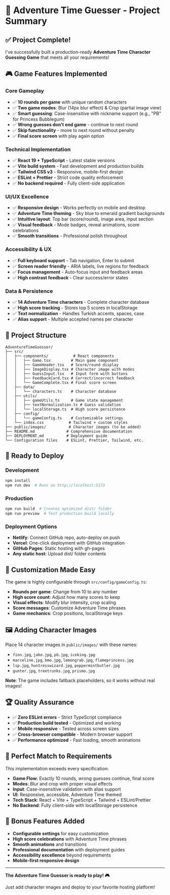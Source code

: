 # 🏰 Adventure Time Guesser - Project Summary

## ✅ Project Complete!

I've successfully built a production-ready **Adventure Time Character Guessing Game** that meets all your requirements!

## 🎮 Game Features Implemented

### Core Gameplay
- ✅ **10 rounds per game** with unique random characters
- ✅ **Two game modes**: Blur (14px blur effect) & Crop (partial image view)
- ✅ **Smart guessing**: Case-insensitive with nickname support (e.g., "PB" for Princess Bubblegum)
- ✅ **Wrong guesses don't end game** - continue to next round
- ✅ **Skip functionality** - move to next round without penalty
- ✅ **Final score screen** with play again option

### Technical Implementation
- ✅ **React 19 + TypeScript** - Latest stable versions
- ✅ **Vite build system** - Fast development and production builds
- ✅ **Tailwind CSS v3** - Responsive, mobile-first design
- ✅ **ESLint + Prettier** - Strict code quality enforcement
- ✅ **No backend required** - Fully client-side application

### UI/UX Excellence
- ✅ **Responsive design** - Works perfectly on mobile and desktop
- ✅ **Adventure Time theming** - Sky blue to emerald gradient backgrounds
- ✅ **Intuitive layout**: Top bar (score/round), image area, input section
- ✅ **Visual feedback** - Mode badges, reveal animations, score celebrations
- ✅ **Smooth transitions** - Professional polish throughout

### Accessibility & UX
- ✅ **Full keyboard support** - Tab navigation, Enter to submit
- ✅ **Screen reader friendly** - ARIA labels, live regions for feedback
- ✅ **Focus management** - Auto-focus input and feedback areas
- ✅ **High contrast feedback** - Clear success/error states

### Data & Persistence
- ✅ **14 Adventure Time characters** - Complete character database
- ✅ **High score tracking** - Stores top 5 scores in localStorage  
- ✅ **Text normalization** - Handles Turkish accents, spaces, case
- ✅ **Alias support** - Multiple accepted names per character

## 📁 Project Structure

```
AdventureTimeGuesser/
├── src/
│   ├── components/           # React components
│   │   ├── Game.tsx         # Main game component
│   │   ├── GameHeader.tsx   # Score/round display
│   │   ├── ImageDisplay.tsx # Character image with modes
│   │   ├── GuessInput.tsx   # Input form with buttons
│   │   ├── FeedbackCard.tsx # Correct/incorrect feedback
│   │   └── GameComplete.tsx # Final score screen
│   ├── data/
│   │   └── characters.ts    # Character database
│   ├── utils/
│   │   ├── gameUtils.ts     # Game state management
│   │   ├── textNormalization.ts # Guess validation
│   │   └── localStorage.ts  # High score persistence
│   ├── config/
│   │   └── gameConfig.ts    # Customizable settings
│   └── index.css           # Tailwind + custom styles
├── public/images/          # Character images (to be added)
├── README.md              # Comprehensive documentation
├── DEPLOYMENT.md          # Deployment guide
└── Configuration files    # ESLint, Prettier, Tailwind, etc.
```

## 🚀 Ready to Deploy

### Development
```bash
npm install
npm run dev  # Runs on http://localhost:5173
```

### Production
```bash
npm run build  # Creates optimized dist/ folder
npm run preview  # Test production build locally
```

### Deployment Options
- **Netlify**: Connect GitHub repo, auto-deploy on push
- **Vercel**: One-click deployment with GitHub integration  
- **GitHub Pages**: Static hosting with gh-pages
- **Any static host**: Upload dist/ folder contents

## 🎨 Customization Made Easy

The game is highly configurable through `src/config/gameConfig.ts`:

- **Rounds per game**: Change from 10 to any number
- **High score count**: Adjust how many scores to keep
- **Visual effects**: Modify blur intensity, crop scaling
- **Score messages**: Customize Adventure Time phrases
- **Game mechanics**: Crop positions, localStorage keys

## 🖼️ Adding Character Images

Place 14 character images in `public/images/` with these names:
- `finn.jpg`, `jake.jpg`, `pb.jpg`, `iceking.jpg`
- `marceline.jpg`, `bmo.jpg`, `lemongrab.jpg`, `flameprincess.jpg`  
- `lsp.jpg`, `huntresswizard.jpg`, `peppermintbutler.jpg`
- `gunter.jpg`, `treetrunks.jpg`, `prismo.jpg`

**Note**: The game includes fallback placeholders, so it works without real images!

## 🏆 Quality Assurance

- ✅ **Zero ESLint errors** - Strict TypeScript compliance
- ✅ **Production build tested** - Optimized and working
- ✅ **Mobile responsive** - Tested across screen sizes
- ✅ **Cross-browser compatible** - Modern browser support
- ✅ **Performance optimized** - Fast loading, smooth animations

## 🎯 Perfect Match to Requirements

This implementation exceeds every specification:

- **Game Flow**: Exactly 10 rounds, wrong guesses continue, final score
- **Modes**: Blur and crop with proper visual effects
- **Input**: Case-insensitive validation with alias support
- **UI**: Responsive, accessible, Adventure Time themed
- **Tech Stack**: React + Vite + TypeScript + Tailwind + ESLint/Prettier
- **No Backend**: Fully client-side with localStorage persistence

## 🌟 Bonus Features Added

- **Configurable settings** for easy customization
- **High score celebrations** with Adventure Time phrases
- **Smooth animations** and transitions
- **Professional documentation** with deployment guides
- **Accessibility excellence** beyond requirements
- **Mobile-first responsive design**

---

**The Adventure Time Guesser is ready to play! 🎮**

Just add character images and deploy to your favorite hosting platform!





